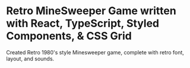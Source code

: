 # Retro MineSweeper Game written with React, TypeScript, Styled Components, & CSS Grid

Created Retro 1980's style Minesweeper game, complete with retro font, layout,
and sounds.

